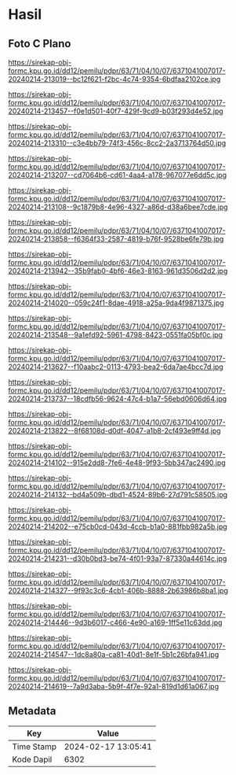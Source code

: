 # Hasil

## Foto C Plano

https://sirekap-obj-formc.kpu.go.id/dd12/pemilu/pdpr/63/71/04/10/07/6371041007017-20240214-213019--bc12f621-f2bc-4c74-9354-6bdfaa2102ce.jpg

https://sirekap-obj-formc.kpu.go.id/dd12/pemilu/pdpr/63/71/04/10/07/6371041007017-20240214-213457--f0e1d501-40f7-429f-9cd9-b03f293d4e52.jpg

https://sirekap-obj-formc.kpu.go.id/dd12/pemilu/pdpr/63/71/04/10/07/6371041007017-20240214-213310--c3e4bb79-74f3-456c-8cc2-2a3713764d50.jpg

https://sirekap-obj-formc.kpu.go.id/dd12/pemilu/pdpr/63/71/04/10/07/6371041007017-20240214-213207--cd7064b6-cd61-4aa4-a178-967077e6dd5c.jpg

https://sirekap-obj-formc.kpu.go.id/dd12/pemilu/pdpr/63/71/04/10/07/6371041007017-20240214-213108--9c1879b8-4e96-4327-a86d-d38a6bee7cde.jpg

https://sirekap-obj-formc.kpu.go.id/dd12/pemilu/pdpr/63/71/04/10/07/6371041007017-20240214-213858--f6364f33-2587-4819-b76f-9528be6fe79b.jpg

https://sirekap-obj-formc.kpu.go.id/dd12/pemilu/pdpr/63/71/04/10/07/6371041007017-20240214-213942--35b9fab0-4bf6-46e3-8163-961d3506d2d2.jpg

https://sirekap-obj-formc.kpu.go.id/dd12/pemilu/pdpr/63/71/04/10/07/6371041007017-20240214-214020--059c24f1-8dae-4918-a25a-9da4f9871375.jpg

https://sirekap-obj-formc.kpu.go.id/dd12/pemilu/pdpr/63/71/04/10/07/6371041007017-20240214-213548--9a1efd92-5961-4798-8423-0551fa05bf0c.jpg

https://sirekap-obj-formc.kpu.go.id/dd12/pemilu/pdpr/63/71/04/10/07/6371041007017-20240214-213627--f10aabc2-0113-4793-bea2-6da7ae4bcc7d.jpg

https://sirekap-obj-formc.kpu.go.id/dd12/pemilu/pdpr/63/71/04/10/07/6371041007017-20240214-213737--18cdfb56-9624-47c4-b1a7-56ebd0606d64.jpg

https://sirekap-obj-formc.kpu.go.id/dd12/pemilu/pdpr/63/71/04/10/07/6371041007017-20240214-213822--8f68108d-d0df-4047-a1b8-2cf493e9ff4d.jpg

https://sirekap-obj-formc.kpu.go.id/dd12/pemilu/pdpr/63/71/04/10/07/6371041007017-20240214-214102--915e2dd8-7fe6-4e48-9f93-5bb347ac2490.jpg

https://sirekap-obj-formc.kpu.go.id/dd12/pemilu/pdpr/63/71/04/10/07/6371041007017-20240214-214132--bd4a509b-dbd1-4524-89b6-27d791c58505.jpg

https://sirekap-obj-formc.kpu.go.id/dd12/pemilu/pdpr/63/71/04/10/07/6371041007017-20240214-214202--e75cb0cd-043d-4ccb-b1a0-881fbb982a5b.jpg

https://sirekap-obj-formc.kpu.go.id/dd12/pemilu/pdpr/63/71/04/10/07/6371041007017-20240214-214231--d30b0bd3-be74-4f01-93a7-87330a44614c.jpg

https://sirekap-obj-formc.kpu.go.id/dd12/pemilu/pdpr/63/71/04/10/07/6371041007017-20240214-214327--9f93c3c6-4cb1-406b-8888-2b63986b8ba1.jpg

https://sirekap-obj-formc.kpu.go.id/dd12/pemilu/pdpr/63/71/04/10/07/6371041007017-20240214-214446--9d3b6017-c466-4e90-a169-1ff5e11c63dd.jpg

https://sirekap-obj-formc.kpu.go.id/dd12/pemilu/pdpr/63/71/04/10/07/6371041007017-20240214-214547--1dc8a80a-ca81-40d1-8e1f-5b1c26bfa941.jpg

https://sirekap-obj-formc.kpu.go.id/dd12/pemilu/pdpr/63/71/04/10/07/6371041007017-20240214-214619--7a9d3aba-5b9f-4f7e-92a1-819d1d61a067.jpg


## Metadata

| Key        | Value               |
| ---------- | ------------------- |
| Time Stamp | 2024-02-17 13:05:41 |
| Kode Dapil | 6302                |



